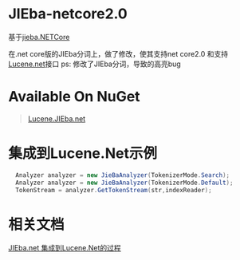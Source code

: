 # JIEba-netcore2.0

基于[jieba.NETCore](https://github.com/linezero/jieba.NET) 

在.net core版的JIEba分词上，做了修改，使其支持net core2.0 和支持[Lucene.net](https://github.com/apache/lucenenet)接口
ps: 修改了JIEba分词，导致的高亮bug

# Available On NuGet


 >[Lucene.JIEba.net](https://www.nuget.org/packages/Lucene.JIEba.net/)


# 集成到Lucene.Net示例

```c#
  Analyzer analyzer = new JieBaAnalyzer(TokenizerMode.Search);
  Analyzer analyzer = new JieBaAnalyzer(TokenizerMode.Default);
  TokenStream = analyzer.GetTokenStream(str,indexReader);

```

 # 相关文档
[JIEba.net 集成到Lucene.Net的过程](https://www.cnblogs.com/dacc123/p/8431369.html) 
